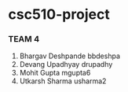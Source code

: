 # csc510-project
### TEAM 4

1. Bhargav Deshpande           bbdeshpa <br>
2. Devang Upadhyay             drupadhy <br>
3. Mohit Gupta                 mgupta6 <br>
4. Utkarsh Sharma              usharma2 <br>




